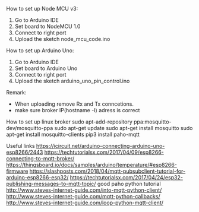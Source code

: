 How to set up Node MCU v3:
1. Go to Arduino IDE
2. Set board to NodeMCU 1.0
3. Connect to right port
4. Upload the sketch node_mcu_code.ino

How to set up Arduino Uno:
1. Go to Arduino IDE
2. Set board to Arduino Uno
3. Connect to right port
4. Upload the sketch arduino_uno_pin_control.ino

Remark:
- When uploading remove Rx and Tx conncetions.
- make sure broker IP(hostname -I) adress is correct


How to set up linux broker
sudo apt-add-repository ppa:mosquitto-dev/mosquitto-ppa
sudo apt-get update
sudo apt-get install mosquitto
sudo apt-get install mosquitto-clients
pip3 install paho-mqtt

Useful links
https://icircuit.net/arduino-connecting-arduino-uno-esp8266/2443
https://techtutorialsx.com/2017/04/09/esp8266-connecting-to-mqtt-broker/
https://thingsboard.io/docs/samples/arduino/temperature/#esp8266-firmware
https://slashposts.com/2018/04/mqtt-pubsubclient-tutorial-for-arduino-esp8266-esp32/
https://techtutorialsx.com/2017/04/24/esp32-publishing-messages-to-mqtt-topic/
good paho python tutorial http://www.steves-internet-guide.com/into-mqtt-python-client/
http://www.steves-internet-guide.com/mqtt-python-callbacks/
http://www.steves-internet-guide.com/loop-python-mqtt-client/
